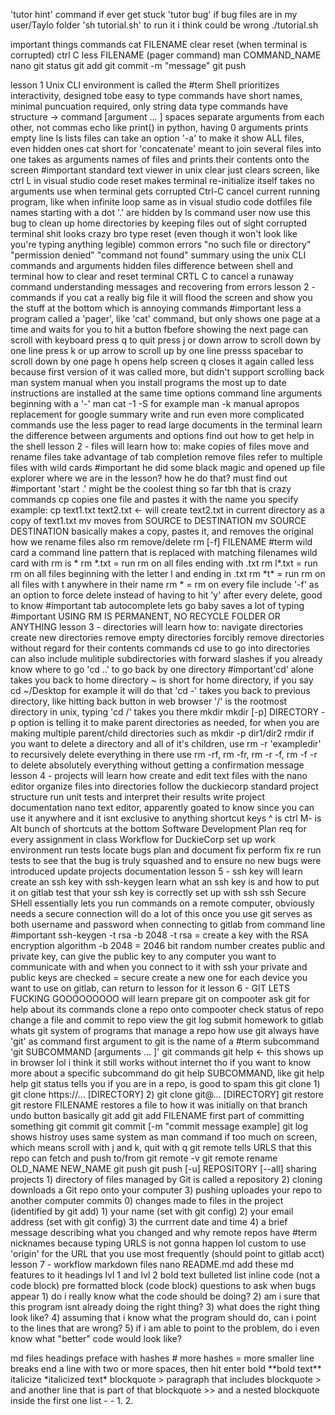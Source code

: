 'tutor hint' command if ever get stuck
'tutor bug' if bug
files are in my user/Taylo folder
'sh tutorial.sh' to run it i think could be wrong
./tutorial.sh

important things
	commands
		cat FILENAME
		clear
		reset (when terminal is corrupted)
		ctrl C
		less FILENAME (pager command)
		man COMMAND_NAME
		nano
		git status
		git add
		git commit -m "message"
		git push
		



lesson 1
	Unix CLI environment is called the #term Shell
		prioritizes interactivity, designed tobe easy to type
		commands have short names, minimal puncuation required, only string data type
	commands
		have structure -> command \[argument ... ]
		spaces separate arguments from each other, not commas
		echo 
			like print() in python, having 0 arguments prints empty line
		ls
			lists files
			can take an option '-a' to make it show ALL files, even hidden ones
		cat
			short for 'concatenate'
			meant to join several files into one
			takes as arguments names of files and prints their contents onto the screen
			#important standard text viewer in unix
		clear
			just clears screen, like ctrl L in visual studio code
		reset
			makes terminal re-initialize itself
			takes no arguments
			use when terminal gets corrupted
		Ctrl-C
			cancel current running program, like when infinite loop same as in visual studio code
	dotfiles
		file names starting with a dot '.' are hidden by ls command
		user now use this bug to clean up home directories by keeping files out of sight
	corrupted terminal
		shit looks crazy bro
		type reset (even though it won't look like you're typing anything legible)
	common errors
		"no such file or directory"
		"permission denied"
		"command not found"
	summary
		using the unix CLI
		commands and arguments
		hidden files
		difference between shell and terminal
		how to clear and reset terminal
		CRTL C to cancel a runaway command
		understanding messages and recovering from errors
lesson 2 - commands
	if you cat a really big file it will flood the screen and show you the stuff at the bottom which is annoying
	commands
		#important less
			a program called a 'pager', like 'cat' command, but only shows one page at a time and waits for you to hit a button fbefore showing the next page
			can scroll with keyboard
			press q to quit
			press j or down arrow to scroll down by one line
			press k or up arrow to scroll up by one line
			presss spacebar to scroll down by one page
			h opens help screen q closes it again
			called less because first version of it was called more, but didn't support scrolling back
		man
			system manual
			when you install programs the most up to date instructions are installed at the same time
	options
		command line arguments beginning with a '-'
	man cat -1 -S for example
	man -k manual
	apropos
		replacement for google
	summary
		write and run even more complicated commands
		use the less pager to read large documents in the terminal
		learn the difference between arguments and options
		find out how to get help in the shell
lesson 2 - files
	will learn how to: 
		make copies of files
		move and rename files
		take advantage of tab completion
		remove files
		refer to multiple files with wild cards
	#important he did some black magic and opened up file explorer where we are in the lesson? how he do that? must find out
		#important 'start .'
		might be the coolest thing so far tbh that is crazy
	commands
		cp
			copies one file and pastes it with the name you specify
			example: cp text1.txt text2.txt <- will create text2.txt in current directory as a copy of text1.txt
		mv
			moves from SOURCE to DESTINATION
			mv SOURCE DESTINATION
			basically makes a copy, pastes it, and removes the original
			how we rename files also
		rm
			remove/delete
			rm \[-f] FILENAME
			#term wild card
				a command line pattern that is replaced with matching filenames
			wild card with rm is \*
				rm \*.txt = run rm on all files ending with .txt
				rm l\*.txt = run rm on all files beginning with the letter l and ending in .txt
				rm \*t\* = run rm on all files with t anywhere in their name
				rm \* = rm on every file
			include '-f' as an option to force delete instead of having to hit 'y' after every delete, good to know
	#important tab
		autocomplete lets go baby
		saves a lot of typing
	#important USING RM IS PERMANENT, NO RECYCLE FOLDER OR ANYTHING
lesson 3 - directories
	will learn how to:
		navigate directories
		create new directories
		remove empty directories
		forcibly remove directories without regard for their contents
	commands
		cd
			use to go into directories
			can also include mulitiple subdirectories with forward slashes if you already know where to go
			'cd ..' to go back by one directory
			#important'cd' alone takes you back to home directory
			~ is short for home directory, if you say cd ~/Desktop for example it will do that
			'cd -' takes you back to previous directory, like hitting back button in web browser
			'/' is the rootmost directory in unix, typing 'cd /' takes you there
		mkdir
			mkdir \[-p] DIRECTORY
			-p option is telling it to make parent directories as needed, for when you are making multiple parent/child directories
			such as mkdir -p dir1/dir2
		rmdir
			if you want to delete a directory and all of it's children, use rm -r 'exampledir' to recursively delete everything in there
			use rm -rf, rm -fr, rm -r -f, rm -f -r to delete absolutely everything without getting a confirmation message
lesson 4 - projects
	will learn how
		create and edit text files with the nano editor
		organize files into directories
		follow the duckiecorp standard project structure
		run unit tests and interpret their results
		write project documentation
	nano
		text editor, apparently goated to know since you can use it anywhere and it isnt exclusive to anything
		shortcut keys
			^ is ctrl
			M- is Alt
		bunch of shortcuts at the bottom
	Software Development Plan
		req for every assignment in class
	Workflow for DuckieCorp
		set up work environment
		run tests
		locate bugs
		plan and document fix
		perform fix
		re run tests to see that the bug is truly squashed and to ensure no new bugs were introduced
		update projects documentation
lesson 5 - ssh key
	will learn
		create an ssh key with ssh-keygen
		learn what an ssh key is and how to put it on gitlab
		test that your ssh key is correctly set up with ssh
	ssh
		Secure SHell
		essentially lets you run commands on a remote computer, obviously needs a secure connection
			will do a lot of this once you use git
		serves as both username and password when connecting to gitlab from command line
		#important ssh-keygen -t rsa -b 2048
			-t rsa = create a key with the RSA encryption algorithm
			-b 2048 = 2046 bit random number
		creates public and private key, can give the public key to any computer you want to communicate with and when you connect to it with ssh your private and public keys are checked = secure
		create a new one for each device you want to use on gitlab, can return to lesson for it
lesson 6 - GIT
	LETS FUCKING GOOOOOOOOO
	will learn
		prepare git on compooter
		ask git for help about its commands
		clone a repo onto compooter
		check status of repo
		change a file and commit to repo
		view the git log
		submit homework to gitlab
	whats git
		system of programs that manage a repo
	how use git
		always have 'git' as command
		first argument to git is the name of a #term subcommand
		'git SUBCOMMAND \[arguments ... ]'
	git commands
		git help <- this shows up in browser lol i think it still works without internet tho
			if you want to know more about a specific subcommand do git help SUBCOMMAND, like git help help
		git status
			tells you if you are in a repo, is good to spam this
		git clone
			1) git clone https://... \[DIRECTORY]
			2) git clone git@... \[DIRECTORY]
		git restore
			git restore FILENAME
			restores a file to how it was initially on that branch
			undo button basically
		git add
			git add FILENAME
			first part of committing something
		git commit
			git commit \[-m "commit message example]
		git log
			shows histroy
			uses same system as man command if too much on screen, which means scroll with j and k, quit with q
		git remote
			tells URLS that this repo can fetch and push to/from
			git remote -v
			git remote rename OLD_NAME NEW_NAME
		git push
			git push \[-u] REPOSITORY \[--all]
	sharing projects
		1) directory of files managed by Git is called a repository
		2) cloning downloads a Git repo onto your computer
		3) pushing uploades your repo to another computer
	commits
		0) changes made to files in the project (identified by git add)
		1) your name (set with git config)
		2) your email address (set with git config)
		3) the currrent date and time
		4) a brief message describing what you changed and why
	remote repos
		have #term nicknames because typing URLS is not gonna happen lol
		custom to use 'origin' for the URL that you use most frequently (should point to gitlab acct)
lesson 7 - workflow
	markdown files
		nano README.md
			add these md features to it
				headings lvl 1 and lvl 2
				bold text
				bulleted list
				inline code (not a code block)
				pre formatted block (code block)
	questions to ask when bugs appear
		1) do i really know what the code should be doing?
		2) am i sure that this program isnt already doing the right thing?
		3) what does the right thing look like?
		4) assuming that i know what the program should do, can i point to the lines that are wrong?
		5) if i am able to point to the problem, do i even know what "better" code would look like?

md files
	headings
		preface with hashes \#
		more hashes = more smaller
	line breaks
		end a line with two or more spaces, then hit enter
	bold 
		\*\*bold text\*\*
	italicize
		\*italicized text\*
	blockquote
		> paragraph that includes blockquote
		> and another line that is part of that blockquote
		>> and a nested blockquote inside the first one
	list
		-
		-
		1.
		2.
	
		
	